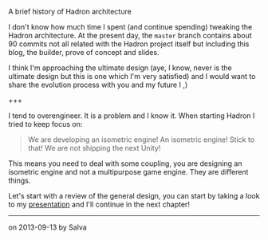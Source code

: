 A brief history of Hadron architecture

I don't know how much time I spent (and continue spending) tweaking the Hadron
architecture. At the present day, the `master` branch contains about 90 commits
not all related with the Hadron project itself but including this blog, the
builder, prove of concept and slides.

I think I'm approaching the ultimate design (aye, I know, never is the ultimate
design but this is one which I'm very satisfied) and I would want to share the
evolution process with you and my future I ,)

+++

I tend to overengineer. It is a problem and I know it. When starting Hadron
I tried to keep focus on:

> We are developing an isometric engine! An isometric engine! Stick to that!
> We are not shipping the next Unity!

This means you need to deal with some coupling, you are designing an isometric
engine and not a multipurpose game engine. They are different things.

Let's start with a review of the general design, you can start by taking a look
to my [presentation](http://localhost:8000/docs/overview/index.html) and I'll
continue in the next chapter!

---
on 2013-09-13
by Salva

